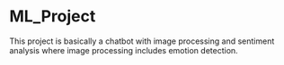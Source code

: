 # ML_Project

This project is basically a chatbot with image processing and sentiment analysis where image processing includes emotion detection.
 
